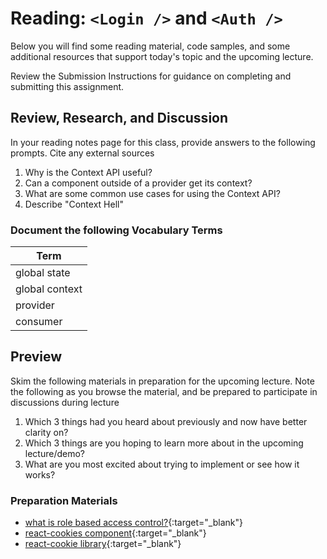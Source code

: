 # Reading: `<Login />` and `<Auth />`

Below you will find some reading material, code samples, and some additional resources that support today's topic and the upcoming lecture.

Review the Submission Instructions for guidance on completing and submitting this assignment.

## Review, Research, and Discussion

In your reading notes page for this class, provide answers to the following prompts. Cite any external sources

1. Why is the Context API useful?
1. Can a component outside of a provider get its context?
1. What are some common use cases for using the Context API?
1. Describe "Context Hell"

### Document the following Vocabulary Terms

| Term                            |
| ------------------------------- |
| global state                    |
| global context                  |
| provider                        |
| consumer                        |

## Preview

Skim the following materials in preparation for the upcoming lecture. Note the following as you browse the material, and be prepared to participate in discussions during lecture

1. Which 3 things had you heard about previously and now have better clarity on?
1. Which 3 things are you hoping to learn more about in the upcoming lecture/demo?
1. What are you most excited about trying to implement or see how it works?

### Preparation Materials

- [what is role based access control?](https://digitalguardian.com/blog/what-role-based-access-control-rbac-examples-benefits-and-more){:target="_blank"}
- [react-cookies component](https://www.npmjs.com/package/react-cookies){:target="_blank"}
- [react-cookie library](https://www.npmjs.com/package/react-cookie){:target="_blank"}
